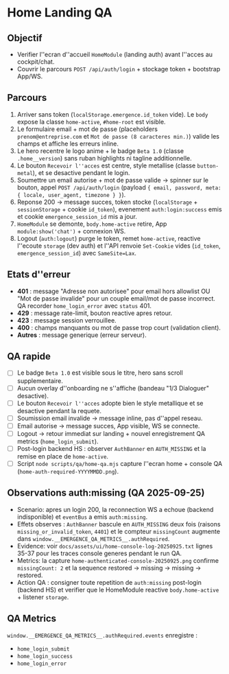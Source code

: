 # Home Landing QA

## Objectif
- Verifier l''ecran d''accueil `HomeModule` (landing auth) avant l''acces au cockpit/chat.
- Couvrir le parcours `POST /api/auth/login` + stockage token + bootstrap App/WS.

## Parcours
1. Arriver sans token (`localStorage.emergence.id_token` vide). Le `body` expose la classe `home-active`, `#home-root` est visible.
2. Le formulaire email + mot de passe (placeholders `prenom@entreprise.com` et `Mot de passe (8 caracteres min.)`) valide les champs et affiche les erreurs inline.
3. Le hero recentre le logo anime + le badge `Beta 1.0` (classe `.home__version`) sans ruban highlights ni tagline additionnelle.
4. Le bouton `Recevoir l''acces` est centre, style metallise (classe `button-metal`), et se desactive pendant le login.
5. Soumettre un email autorise + mot de passe valide -> spinner sur le bouton, appel `POST /api/auth/login` (payload `{ email, password, meta:{ locale, user_agent, timezone } }`).
6. Reponse 200 -> message succes, token stocke (`localStorage` + `sessionStorage` + cookie `id_token`), evenement `auth:login:success` emis et cookie `emergence_session_id` mis a jour.
7. `HomeModule` se demonte, `body.home-active` retire, App `module:show('chat')` + connexion WS.
8. Logout (`auth:logout`) purge le token, remet `home-active`, reactive l''ecoute `storage` (dev auth) et l''API renvoie `Set-Cookie` vides (`id_token`, `emergence_session_id`) avec `SameSite=Lax`.

## Etats d''erreur
- **401** : message "Adresse non autorisee" pour email hors allowlist OU "Mot de passe invalide" pour un couple email/mot de passe incorrect. QA recorder `home_login_error` avec `status` 401.
- **429** : message rate-limit, bouton reactive apres retour.
- **423** : message session verrouillee.
- **400** : champs manquants ou mot de passe trop court (validation client).
- **Autres** : message generique (erreur serveur).

## QA rapide
- [ ] Le badge `Beta 1.0` est visible sous le titre, hero sans scroll supplementaire.
- [ ] Aucun overlay d''onboarding ne s''affiche (bandeau "1/3 Dialoguer" desactive).
- [ ] Le bouton `Recevoir l''acces` adopte bien le style metallique et se desactive pendant la requete.
- [ ] Soumission email invalide -> message inline, pas d''appel reseau.
- [ ] Email autorise -> message succes, App visible, WS se connecte.
- [ ] Logout -> retour immediat sur landing + nouvel enregistrement QA metrics (`home_login_submit`).
- [ ] Post-login backend HS : observer `AuthBanner` en `AUTH_MISSING` et la remise en place de `home-active`.
- [ ] Script `node scripts/qa/home-qa.mjs` capture l''ecran home + console QA (`home-auth-required-YYYYMMDD.png`).

## Observations auth:missing (QA 2025-09-25)
- Scenario: apres un login 200, la reconnection WS a echoue (backend indisponible) et `eventBus` a emis `auth:missing`.
- Effets observes : `AuthBanner` bascule en `AUTH_MISSING` deux fois (raisons `missing_or_invalid_token`, `4401`) et le compteur `missingCount` augmente dans `window.__EMERGENCE_QA_METRICS__.authRequired`.
- Evidence: voir `docs/assets/ui/home-console-log-20250925.txt` lignes 35-37 pour les traces console generes pendant le run QA.
- Metrics: la capture `home-authenticated-console-20250925.png` confirme `missingCount: 2` et la sequence restored -> missing -> missing -> restored.
- Action QA : consigner toute repetition de `auth:missing` post-login (backend HS) et verifier que le HomeModule reactive `body.home-active` + listener `storage`.

## QA Metrics
`window.__EMERGENCE_QA_METRICS__.authRequired.events` enregistre :
- `home_login_submit`
- `home_login_success`
- `home_login_error`

